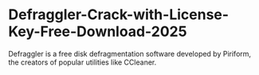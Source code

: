 # Defraggler-Crack-with-License-Key-Free-Download-2025
Defraggler is a free disk defragmentation software developed by Piriform, the creators of popular utilities like CCleaner.
